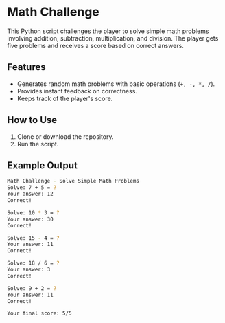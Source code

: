 # Math Challenge

This Python script challenges the player to solve simple math problems involving addition, subtraction, multiplication, and division. The player gets five problems and receives a score based on correct answers.

## Features

- Generates random math problems with basic operations (`+, -, *, /`).
- Provides instant feedback on correctness.
- Keeps track of the player's score.

## How to Use

1. Clone or download the repository.
2. Run the script.
   
## Example Output
``` bash 
Math Challenge - Solve Simple Math Problems
Solve: 7 + 5 = ?
Your answer: 12
Correct!

Solve: 10 * 3 = ?
Your answer: 30
Correct!

Solve: 15 - 4 = ?
Your answer: 11
Correct!

Solve: 18 / 6 = ?
Your answer: 3
Correct!

Solve: 9 + 2 = ?
Your answer: 11
Correct!

Your final score: 5/5
```
